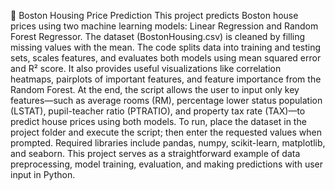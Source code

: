 🏡 Boston Housing Price Prediction
This project predicts Boston house prices using two machine learning models: Linear Regression and Random Forest Regressor. The dataset (BostonHousing.csv) is cleaned by filling missing values with the mean. The code splits data into training and testing sets, scales features, and evaluates both models using mean squared error and R² score. It also provides useful visualizations like correlation heatmaps, pairplots of important features, and feature importance from the Random Forest. At the end, the script allows the user to input only key features—such as average rooms (RM), percentage lower status population (LSTAT), pupil-teacher ratio (PTRATIO), and property tax rate (TAX)—to predict house prices using both models. To run, place the dataset in the project folder and execute the script; then enter the requested values when prompted. Required libraries include pandas, numpy, scikit-learn, matplotlib, and seaborn. This project serves as a straightforward example of data preprocessing, model training, evaluation, and making predictions with user input in Python.
